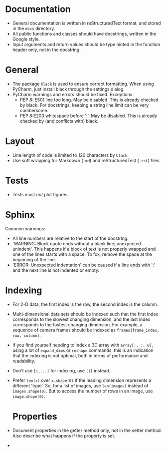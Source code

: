 # Documentation

- General documentation is written in reStructuredText format, and stored in the `docs` directory.
- All public functions and classes should have docstrings, written in the Google style.
- Input arguments and return values should be type hinted in the function header only, not in the docstring.

# General

- The package `black` is used to ensure correct formatting.
  When using PyCharm, just install black through the settings dialog.
- PyCharm warnings and errors should be fixed. Exceptions:
    - PEP 8: E501 line too long. May be disabled. This is already checked by black. For docstrings, keeping a string
      line limit can be very cumbersome.
    - PEP 8:E203 whitespace before ':'. May be disabled. This is already checked by (and conflicts with) black.

# Layout

- Line length of code is limited to 120 characters by `black`.
- Use soft wrapping for Markdown (`.md`) and reStructuredTest (`.rst`) files.

# Tests

- Tests must *not* plot figures.

# Sphinx

Common warnings:

- All line numbers are relative to the start of the docstring.
- 'WARNING: Block quote ends without a blank line; unexpected unindent'. This happens if a block of text is not properly
  wrapped and one of the lines starts with a space. To fox, remove the space at the beginning of the line.
- 'ERROR: Unexpected indentation' can be caused if a line ends with ':' and the next line is not indented or empty.

# Indexing

- For 2-D data, the first index is the row, the second index is the column.
- Multi-dimensional data sets should be indexed such that the first index corresponds
  to the slowest changing dimension, and the last index corresponds to the fastest changing dimension. For example, a
  sequence of camera frames should be indexed as `frames[frame_index, row, column]`.
- If you find yourself needing to index a 3D array with `array[:, :, 0]`, using a lot of `expand_dims` or `reshape`
  commands, this is an indication that the indexing is not optimal, both in terms of performance and readability.
- Don't use ``[i,...]`` for indexing, use ``[i]`` instead.
- Prefer ``len(x)`` over ``x.shape(0)`` if the leading dimension represents a different 'type'. So, for a list of
  images, use ``len(images)`` instead of ``images.shape(0)``. But to access the number of rows in an image, use
  ``image.shape(0)``.

  # Properties
- Document properties in the getter method only, not in the setter method. Also describe what happens if the property is
  set.
- 